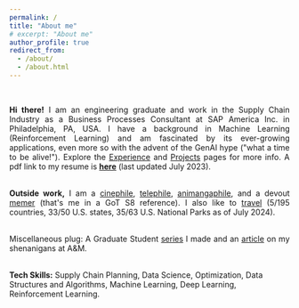 ```yaml
---
permalink: /
title: "About me"
# excerpt: "About me"
author_profile: true
redirect_from: 
  - /about/
  - /about.html
---
```


<br>
<div style="text-align: justify">

<!-- For my work, I use Deep Reinforcement Learning (RL) techniques to learn profit-maximizing plans.
Prior to joining A&M, I worked on interesting research problems at the Indian Institute of Science, India.  -->

<b>Hi there!</b> I am an engineering graduate and work in the Supply Chain Industry as a Business Processes Consultant at SAP America Inc. in Philadelphia, PA, USA. I have a background in Machine Learning (Reinforcement Learning) and am fascinated by its ever-growing applications, even more so with the advent of the GenAI hype ("what a time to be alive!"). Explore the <a href="http://prabhasak.github.io/experience">Experience</a> and <a href="http://prabhasak.github.io/projects">Projects</a> pages for more info. A pdf link to my resume is <a href="https://prabhasak.github.io/files/Resume_Prabhasa_Kalkur.pdf"><b>here</b></a> (last updated July 2023). <br><br>

<b>Outside work,</b> I am a <a href="https://letterboxd.com/prabhasa/">cinephile</a>, <a href="https://www.tvtime.com/en/user/57933524/profile">telephile</a>, <a href="https://myanimelist.net/profile/prabhasa">animangaphile</a>, and a devout <a href="https://www.facebook.com/Scratchpad.IGSA/photos/a.534487949954447/2212542242149001/">memer</a> (that's me in a GoT S8 reference). I also like to <a href="https://goo.gl/maps/FruobYpsu3Gxoshk8">travel</a> (5/195 countries, 33/50 U.S. states, 35/63 U.S. National Parks as of July 2024). <br><br>

Miscellaneous plug: A Graduate Student <a href="https://www.instagram.com/explore/tags/talesattamu/">series</a> I made and an <a href="https://engineering.tamu.edu/news/2019/05/balancing-engineering-and-creativity.html">article</a> on my shenanigans at A&M. <br><br>

</div>

<!-- Among other things that I like, I am looking to catch up on some reading, drawing, and music over the coming years! -->

**Tech Skills:** Supply Chain Planning, Data Science, Optimization, Data Structures and Algorithms, Machine Learning, Deep Learning, Reinforcement Learning.

<!-- I spend most of my awake time as a [cinephile](https://letterboxd.com/prabhasa/), [telephile](https://www.tvtime.com/en/user/57933524/profile), [mangaphile](https://myanimelist.net/profile/prabhasa), and a devout [memer](https://www.facebook.com/Scratchpad.IGSA/photos/a.534487949954447/2212542242149001/) (GoT reference). I am also a [travel](https://goo.gl/maps/FruobYpsu3Gxoshk8) enthusiast looking forward to the post-COVID world (5 countries, 18 U.S. states, 20+ U.S. National Parks and counting...). Check out my Graduate Student [series](https://www.instagram.com/explore/tags/talesattamu/) and an [article](https://engineering.tamu.edu/news/2019/05/balancing-engineering-and-creativity.html) on my shenanigans at Texas A&M University.  -->

<!-- specifically self-driving cars, robotics, and games -->

<!-- I help enhance ML models in the SAP ecosystem, which helps customers optimize their supply chain demand planning.  -->

<!-- Perhaps one day I gather enough willpower to expand this page with more insights into my pursuits (my procrastinator side: "we don't do that here" that's a <a href="https://knowyourmeme.com/memes/we-dont-do-that-here">Black Panther reference</a>).  -->